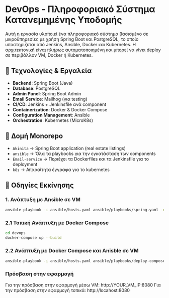 # DevOps - Πληροφοριακό Σύστημα Κατανεμημένης Υποδομής

Αυτή η εργασία υλοποιεί ένα πληροφοριακό σύστημα βασισμένο σε μικροϋπηρεσίες με χρήση Spring Boot και PostgreSQL, το οποίο υποστηρίζεται από Jenkins, Ansible, Docker και Kubernetes. Η αρχιτεκτονική είναι πλήρως αυτοματοποιημένη και μπορεί να γίνει deploy σε περιβάλλον VM, Docker ή Kubernetes.

## 🔧 Τεχνολογίες & Εργαλεία

- **Backend**: Spring Boot (Java)
- **Database**: PostgreSQL
- **Admin Panel**: Spring Boot Admin
- **Email Service**: Mailhog (για testing)
- **CI/CD**: Jenkins + Jenkinsfile ανά component
- **Containerization**: Docker & Docker Compose
- **Configuration Management**: Ansible
- **Orchestration**: Kubernetes (MicroK8s)

## 📁 Δομή Monorepo

- `Akinita` → Spring Boot application (real estate listings)
- `ansible` → Όλα τα playbooks για την εγκατάσταση των components
- `Email-service` → Περιέχει τα Dockerfiles και τα Jenkinsfile για το deployment
- `k8s` → Απαραίτητα έγγραφα για το kubernetes

## 🚀 Οδηγίες Εκκίνησης

### 1. Ανάπτυξη με Ansible σε VM
```bash
ansible-playbook -i ansible/hosts.yaml ansible/playbooks/spring.yaml -e "vm_ip=YOUR_VM_IP"
```

### 2.1 Τοπική Ανάπτυξη με Docker Compose

```bash
cd devops
docker-compose up --build
```

### 2.2 Ανάπτυξη με Docker Compose και Anisble σε VM
```bash
ansible-playbook -i ansible/hosts.yaml ansible/playbooks/deploy-compose.yaml -e "vm_ip=YOUR_VM_IP"
```

### Πρόσβαση στην εφαρμογή
Για την πρόσβαση στην εφαρμογή μέσω VM: http://YOUR_VM_IP:8080
Για την πρόσβαση στην εφαρμογή τοπικά: http://locahost:8080
